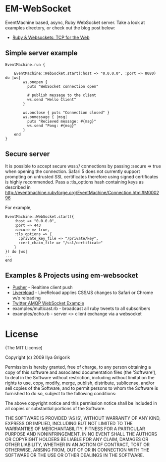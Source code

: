 # EM-WebSocket

EventMachine based, async, Ruby WebSocket server. Take a look at examples directory, or check out the blog post below:

* [Ruby & Websockets: TCP for the Web](http://www.igvita.com/2009/12/22/ruby-websockets-tcp-for-the-browser/)

## Simple server example

    EventMachine.run {

        EventMachine::WebSocket.start(:host => "0.0.0.0", :port => 8080) do |ws|
            ws.onopen {
              puts "WebSocket connection open"

              # publish message to the client
              ws.send "Hello Client"
            }

            ws.onclose { puts "Connection closed" }
            ws.onmessage { |msg|
              puts "Recieved message: #{msg}"
              ws.send "Pong: #{msg}"
            }
        end
    }

## Secure server

It is possible to accept secure wss:// connections by passing :secure => true when opening the connection. Safari 5 does not currently support prompting on untrusted SSL certificates therefore using signed certificates is highly recommended. Pass a :tls_options hash containing keys as described in http://eventmachine.rubyforge.org/EventMachine/Connection.html#M000296

For example,

    EventMachine::WebSocket.start({
        :host => "0.0.0.0",
        :port => 443
        :secure => true,
        :tls_options => {
          :private_key_file => "/private/key",
          :cert_chain_file => "/ssl/certificate"
        }
    }) do |ws|
    ...
    end

## Examples & Projects using em-websocket

* [Pusher](http://pusherapp.com) - Realtime client push
* [Livereload](https://github.com/mockko/livereload) - LiveReload applies CSS/JS changes to Safari or Chrome w/o reloading
* [Twitter AMQP WebSocket Example](http://github.com/rubenfonseca/twitter-amqp-websocket-example)
* examples/multicast.rb - broadcast all ruby tweets to all subscribers
* examples/echo.rb - server <> client exchange via a websocket

# License

(The MIT License)

Copyright (c) 2009 Ilya Grigorik

Permission is hereby granted, free of charge, to any person obtaining
a copy of this software and associated documentation files (the
'Software'), to deal in the Software without restriction, including
without limitation the rights to use, copy, modify, merge, publish,
distribute, sublicense, and/or sell copies of the Software, and to
permit persons to whom the Software is furnished to do so, subject to
the following conditions:

The above copyright notice and this permission notice shall be
included in all copies or substantial portions of the Software.

THE SOFTWARE IS PROVIDED 'AS IS', WITHOUT WARRANTY OF ANY KIND,
EXPRESS OR IMPLIED, INCLUDING BUT NOT LIMITED TO THE WARRANTIES OF
MERCHANTABILITY, FITNESS FOR A PARTICULAR PURPOSE AND NONINFRINGEMENT.
IN NO EVENT SHALL THE AUTHORS OR COPYRIGHT HOLDERS BE LIABLE FOR ANY
CLAIM, DAMAGES OR OTHER LIABILITY, WHETHER IN AN ACTION OF CONTRACT,
TORT OR OTHERWISE, ARISING FROM, OUT OF OR IN CONNECTION WITH THE
SOFTWARE OR THE USE OR OTHER DEALINGS IN THE SOFTWARE.